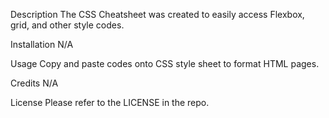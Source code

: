 Description
The CSS Cheatsheet was created to easily access Flexbox, grid, and other style codes.

Installation
N/A

Usage
Copy and paste codes onto CSS style sheet to format HTML pages.

Credits
N/A

License
Please refer to the LICENSE in the repo.